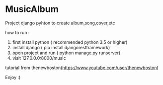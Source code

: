 # MusicAlbum
Project django pyhton to create album,song,cover,etc

how to run :

1. first install python ( recommended python 3.5 or higher)
2. install django ( pip install djangorestframework)
3. open project and run ( python manage.py runserver)
4. visit 127.0.0.0:8000/music

tutorial from thenewboston(https://www.youtube.com/user/thenewboston)


Enjoy :)
